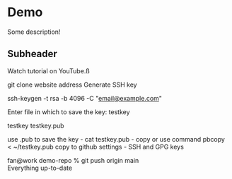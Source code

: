 # Demo

Some description!

## Subheader

Watch tutorial on YouTube.ß

git clone website address
Generate SSH key

ssh-keygen -t rsa -b 4096 -C "email@example.com"

Enter file in which to save the key: testkey

testkey
testkey.pub

use .pub to save the key - cat testkey.pub - copy or use command pbcopy < ~/testkey.pub
copy to github settings - SSH and GPG keys 

fan@work demo-repo % git push origin main  
Everything up-to-date

